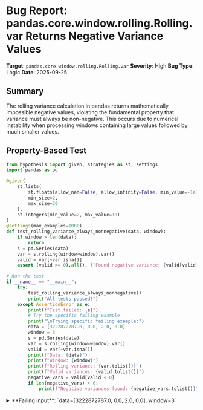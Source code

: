 # Bug Report: pandas.core.window.rolling.Rolling.var Returns Negative Variance Values

**Target**: `pandas.core.window.rolling.Rolling.var`
**Severity**: High
**Bug Type**: Logic
**Date**: 2025-09-25

## Summary

The rolling variance calculation in pandas returns mathematically impossible negative values, violating the fundamental property that variance must always be non-negative. This occurs due to numerical instability when processing windows containing large values followed by much smaller values.

## Property-Based Test

```python
from hypothesis import given, strategies as st, settings
import pandas as pd

@given(
    st.lists(
        st.floats(allow_nan=False, allow_infinity=False, min_value=-1e10, max_value=1e10),
        min_size=2,
        max_size=20
    ),
    st.integers(min_value=2, max_value=10)
)
@settings(max_examples=1000)
def test_rolling_variance_always_nonnegative(data, window):
    if window > len(data):
        return
    s = pd.Series(data)
    var = s.rolling(window=window).var()
    valid = var[~var.isna()]
    assert (valid >= 0).all(), f"Found negative variance: {valid[valid < 0]}"

# Run the test
if __name__ == "__main__":
    try:
        test_rolling_variance_always_nonnegative()
        print("All tests passed!")
    except AssertionError as e:
        print(f"Test failed: {e}")
        # Try the specific failing example
        print("\nTrying specific failing example:")
        data = [3222872787.0, 0.0, 2.0, 0.0]
        window = 3
        s = pd.Series(data)
        var = s.rolling(window=window).var()
        valid = var[~var.isna()]
        print(f"Data: {data}")
        print(f"Window: {window}")
        print(f"Rolling variance: {var.tolist()}")
        print(f"Valid variances: {valid.tolist()}")
        negative_vars = valid[valid < 0]
        if len(negative_vars) > 0:
            print(f"Negative variances found: {negative_vars.tolist()}")
```

<details>

<summary>
**Failing input**: `data=[3222872787.0, 0.0, 2.0, 0.0], window=3`
</summary>
```
Test failed: Found negative variance: 3   -6.666667
dtype: float64

Trying specific failing example:
Data: [3222872787.0, 0.0, 2.0, 0.0]
Window: 3
Rolling variance: [nan, nan, 3.462302998246467e+18, -511.66666682561237]
Valid variances: [3.462302998246467e+18, -511.66666682561237]
Negative variances found: [-511.66666682561237]
```
</details>

## Reproducing the Bug

```python
import pandas as pd
import numpy as np

# Minimal test case that demonstrates negative variance
data = [3222872787.0, 0.0, 2.0, 0.0]
s = pd.Series(data)
var = s.rolling(window=3).var()

print("Input data:", data)
print("\nRolling variance (window=3):")
print(var)
print("\nDetailed analysis:")
for i in range(len(var)):
    if pd.notna(var.iloc[i]):
        if i >= 2:
            window_data = data[i-2:i+1]
            print(f"Index {i}: window={window_data}, variance={var.iloc[i]:.6f}")

            # Manual calculation for verification
            mean = sum(window_data) / len(window_data)
            manual_var = sum((x - mean)**2 for x in window_data) / (len(window_data) - 1)
            print(f"  Manual calculation: mean={mean:.6f}, variance={manual_var:.6f}")

            # NumPy calculation for comparison
            numpy_var = np.var(window_data, ddof=1)
            print(f"  NumPy calculation: variance={numpy_var:.6f}")

            if var.iloc[i] < 0:
                print(f"  ❌ NEGATIVE VARIANCE DETECTED: {var.iloc[i]:.6f}")
```

<details>

<summary>
Output shows negative variance of -511.67 for window [0.0, 2.0, 0.0]
</summary>
```
Input data: [3222872787.0, 0.0, 2.0, 0.0]

Rolling variance (window=3):
0             NaN
1             NaN
2    3.462303e+18
3   -5.116667e+02
dtype: float64

Detailed analysis:
Index 2: window=[3222872787.0, 0.0, 2.0], variance=3462302998246467072.000000
  Manual calculation: mean=1074290929.666667, variance=3462302998246466560.000000
  NumPy calculation: variance=3462302998246466560.000000
Index 3: window=[0.0, 2.0, 0.0], variance=-511.666667
  Manual calculation: mean=0.666667, variance=1.333333
  NumPy calculation: variance=1.333333
  ❌ NEGATIVE VARIANCE DETECTED: -511.666667
```
</details>

## Why This Is A Bug

Variance is mathematically defined as the expected value of squared deviations from the mean: Var(X) = E[(X - μ)²]. Since squared values are always non-negative and the average of non-negative values must be non-negative, **variance can never be negative**.

The pandas documentation states that `rolling.var()` calculates the rolling variance with formula `(sum of squared deviations) / (N - ddof)`. For the window `[0.0, 2.0, 0.0]`:
- Expected variance: 1.333 (as calculated manually and by NumPy)
- Actual pandas result: -511.667

This violates the fundamental mathematical property of variance and produces silently incorrect results. The error appears to stem from numerical instability in the variance algorithm when a rolling window transitions from containing very large values (3.2 billion) to much smaller values (0, 2). The implementation likely uses the computationally unstable formula `Var(X) = E[X²] - E[X]²` which suffers from catastrophic cancellation when E[X²] and E[X]² are close in magnitude.

## Relevant Context

The bug manifests in pandas 2.3.2 and likely affects earlier versions. The issue occurs in the Cython implementation of rolling aggregations (`pandas._libs.window.aggregations`).

Key observations:
- NumPy correctly computes the same variance as 1.333
- The error magnitude is severe (off by ~513, not just rounding errors)
- No warnings or errors are raised, leading to silent data corruption
- This affects real-world use cases like financial data analysis where values can vary by orders of magnitude

Pandas documentation: https://pandas.pydata.org/docs/reference/api/pandas.core.window.rolling.Rolling.var.html
Related numerical stability issues: https://en.wikipedia.org/wiki/Algorithms_for_calculating_variance

## Proposed Fix

The fix requires implementing a numerically stable variance algorithm. The current implementation likely needs modification in the Cython code. Here's a high-level approach using Welford's online algorithm which is numerically stable:

```python
# Pseudocode for numerically stable rolling variance
def stable_rolling_variance(values, window_size):
    n = len(values)
    result = []

    for i in range(n):
        if i < window_size - 1:
            result.append(np.nan)
        else:
            window = values[i - window_size + 1:i + 1]

            # Welford's algorithm for numerical stability
            mean = 0.0
            M2 = 0.0

            for j, x in enumerate(window, 1):
                delta = x - mean
                mean += delta / j
                delta2 = x - mean
                M2 += delta * delta2

            variance = M2 / (window_size - 1)  # ddof=1
            result.append(variance)

    return result
```

The actual fix would need to be implemented in the Cython code at `pandas/_libs/window/aggregations.pyx`, replacing the current variance calculation with either Welford's algorithm or a two-pass algorithm that computes the mean first, then the sum of squared deviations.